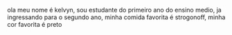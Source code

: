 ola meu nome é kelvyn, sou estudante do primeiro ano do ensino medio, ja ingressando para o segundo ano, minha comida favorita é strogonoff, minha cor favorita é preto
